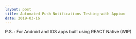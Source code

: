 ```yaml
---
layout: post
title: Automated Push Notifications Testing with Appium
date: 2019-03-16
---
```



P.S. : For Android and IOS apps built using REACT Native (WIP)